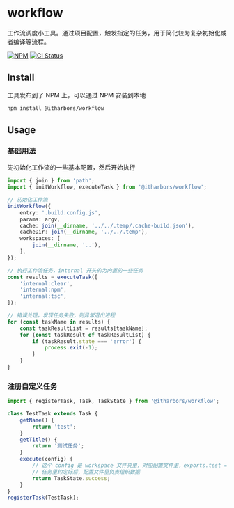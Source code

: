# workflow

工作流调度小工具。通过项目配置，触发指定的任务，用于简化较为复杂初始化或者编译等流程。

[![NPM](https://img.shields.io/npm/v/@itharbors/workflow)](https://www.npmjs.com/package/@itharbors/workflow)
[![CI Status](https://github.com/itharbors/workflow/actions/workflows/ci.yaml/badge.svg)](https://github.com/itharbors/workflow/actions/workflows/ci.yaml)

## Install

工具发布到了 NPM 上，可以通过 NPM 安装到本地

```bash
npm install @itharbors/workflow
```

## Usage

### 基础用法

先初始化工作流的一些基本配置，然后开始执行

```ts
import { join } from 'path';
import { initWorkflow, executeTask } from '@itharbors/workflow';

// 初始化工作流
initWorkflow({
    entry: '.build.config.js',
    params: argv,
    cache: join(__dirname, '../../.temp/.cache-build.json'),
    cacheDir: join(__dirname, '../../.temp'),
    workspaces: [
        join(__dirname, '..'),
    ],
});

// 执行工作流任务，internal 开头的为内置的一些任务
const results = executeTask([
    'internal:clear',
    'internal:npm',
    'internal:tsc',
]);

// 错误处理，发现任务失败，则异常退出进程
for (const taskName in results) {
    const taskResultList = results[taskName];
    for (const taskResult of taskResultList) {
        if (taskResult.state === 'error') {
            process.exit(-1);
        }
    }
}
```

### 注册自定义任务

```ts
import { registerTask, Task, TaskState } from '@itharbors/workflow';

class TestTask extends Task {
    getName() {
        return 'test';
    }
    getTitle() {
        return '测试任务';
    }
    execute(config) {
        // 这个 config 是 workspace 文件夹里，对应配置文件里，exports.test = function() {} return 出来的数据
        // 任务里约定好后，配置文件里负责组织数据
        return TaskState.success;
    }
}
registerTask(TestTask);
```
